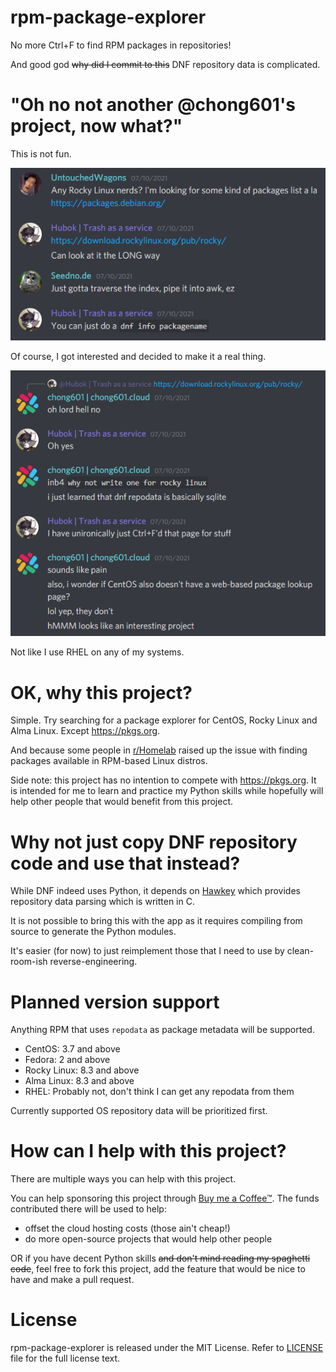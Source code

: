 # rpm-package-explorer
No more Ctrl+F to find RPM packages in repositories!

And good god ~~why did I commit to this~~ DNF repository data is complicated.

# "Oh no not another @chong601's project, now what?"
This is not fun.

![](.readme/goodlord.PNG)

Of course, I got interested and decided to make it a real thing.

![](.readme/whyudodis.PNG)

Not like I use RHEL on any of my systems. 

# OK, why this project?
Simple. Try searching for a package explorer for CentOS, Rocky Linux and Alma Linux. Except https://pkgs.org.

And because some people in [r/Homelab](https://reddit.com/r/homelab) raised up the issue with finding packages available in RPM-based Linux distros.

Side note: this project has no intention to compete with https://pkgs.org. It is intended for me to learn and practice my Python skills while hopefully will help other people that would benefit from this project.

# Why not just copy DNF repository code and use that instead?
While DNF indeed uses Python, it depends on [Hawkey](https://github.com/rpm-software-management/libdnf/tree/dnf-4-master/python/hawkey) which provides repository data parsing which is written in C.

It is not possible to bring this with the app as it requires compiling from source to generate the Python modules. 

It's easier (for now) to just reimplement those that I need to use by clean-room-ish reverse-engineering.

# Planned version support
Anything RPM that uses `repodata` as package metadata will be supported.

- CentOS: 3.7 and above
- Fedora: 2 and above
- Rocky Linux: 8.3 and above
- Alma Linux: 8.3 and above
- RHEL: Probably not, don't think I can get any repodata from them

Currently supported OS repository data will be prioritized first.

# How can I help with this project?
There are multiple ways you can help with this project.

You can help sponsoring this project through [Buy me a Coffee™](https://www.buymeacoffee.com/chong601). The funds contributed there will be used to help:
- offset the cloud hosting costs (those ain't cheap!)
- do more open-source projects that would help other people

OR if you have decent Python skills ~~and don't mind reading my spaghetti code~~, feel free to fork this project, add the feature that would be nice to have and make a pull request.

# License
rpm-package-explorer is released under the MIT License. Refer to [LICENSE](./LICENSE) file for the full license text.